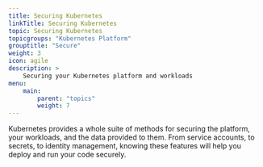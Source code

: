 ```yaml
---
title: Securing Kubernetes
linkTitle: Securing Kubernetes
topic: Securing Kubernetes
topicgroups: "Kubernetes Platform"
grouptitle: "Secure"
weight: 3
icon: agile
description: >
    Securing your Kubernetes platform and workloads
menu:
    main:
        parent: "topics"
        weight: 7
---
```


Kubernetes provides a whole suite of methods for securing the platform, your workloads, and the data provided to them. From service accounts, to secrets, to identity management, knowing these features will help you deploy and run your code securely. 